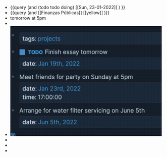 - {{query (and (todo todo doing) [[Sun, 23-01-2022]] ) }}
- {{query (and [[Finanzas Públicas]] [[yellow]] )}}
- tomorrow at 5pm
-
- ![image.png](../assets/image_1642943904681_0.png)
-
-
-